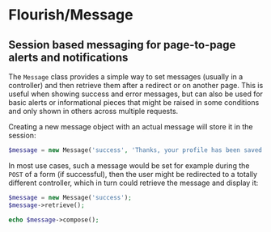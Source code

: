 # Flourish/Message
## Session based messaging for page-to-page alerts and notifications

The `Message` class provides a simple way to set messages (usually in a controller) and then retrieve them after a redirect or on another page.  This is useful when showing success and error messages, but can also be used for basic alerts or informational pieces that might be raised in some conditions and only shown in others across multiple requests.

Creating a new message object with an actual message will store it in the session:

```php
$message = new Message('success', 'Thanks, your profile has been saved!');
```

In most use cases, such a message would be set for example during the `POST` of a form (if successful), then the user might be redirected to a totally different controller, which in turn could retrieve the message and display it:

```php
$message = new Message('success');
$message->retrieve();

echo $message->compose();
```
